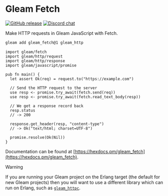 # Gleam Fetch

<a href="https://github.com/gleam-lang/fetch/releases"><img src="https://img.shields.io/github/release/gleam-lang/fetch" alt="GitHub release"></a>
<a href="https://discord.gg/Fm8Pwmy"><img src="https://img.shields.io/discord/768594524158427167?color=blue" alt="Discord chat"></a>

Make HTTP requests in Gleam JavaScript with Fetch.

```sh
gleam add gleam_fetch@1 gleam_http
```

```gleam
import gleam/fetch
import gleam/http/request
import gleam/http/response
import gleam/javascript/promise

pub fn main() {
  let assert Ok(req) = request.to("https://example.com")

  // Send the HTTP request to the server
  use resp <- promise.try_await(fetch.send(req))
  use resp <- promise.try_await(fetch.read_text_body(resp))

  // We get a response record back
  resp.status
  // -> 200

  response.get_header(resp, "content-type")
  // -> Ok("text/html; charset=UTF-8")

  promise.resolve(Ok(Nil))
}
```

Documentation can be found at [https://hexdocs.pm/gleam_fetch](https://hexdocs.pm/gleam_fetch).

> [!WARNING]
> If you are running your Gleam project on the Erlang target (the default for
> new Gleam projects) then you will want to use a different library which can
> run on Erlang, such as [`gleam_httpc`](https://github.com/gleam-lang/httpc).
